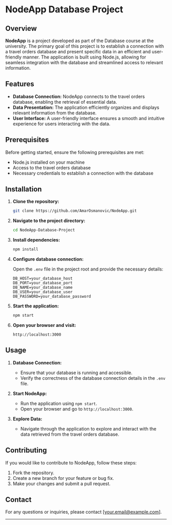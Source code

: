 # NodeApp Database Project

## Overview

**NodeApp** is a project developed as part of the Database course at the university. The primary goal of this project is to establish a connection with a travel orders database and present specific data in an efficient and user-friendly manner. The application is built using Node.js, allowing for seamless integration with the database and streamlined access to relevant information.

## Features

- **Database Connection:** NodeApp connects to the travel orders database, enabling the retrieval of essential data.
- **Data Presentation:** The application efficiently organizes and displays relevant information from the database.
- **User Interface:** A user-friendly interface ensures a smooth and intuitive experience for users interacting with the data.

## Prerequisites

Before getting started, ensure the following prerequisites are met:

- Node.js installed on your machine
- Access to the travel orders database
- Necessary credentials to establish a connection with the database

## Installation

1. **Clone the repository:**

    ```bash
    git clone https://github.com/AmarOsmanovic/NodeApp.git
    ```

2. **Navigate to the project directory:**

    ```bash
    cd NodeApp-Database-Project
    ```

3. **Install dependencies:**

    ```bash
    npm install
    ```

4. **Configure database connection:**

    Open the `.env` file in the project root and provide the necessary details:

    ```env
    DB_HOST=your_database_host
    DB_PORT=your_database_port
    DB_NAME=your_database_name
    DB_USER=your_database_user
    DB_PASSWORD=your_database_password
    ```

5. **Start the application:**

    ```bash
    npm start
    ```

6. **Open your browser and visit:**

    ```
    http://localhost:3000
    ```

## Usage

1. **Database Connection:**
   - Ensure that your database is running and accessible.
   - Verify the correctness of the database connection details in the `.env` file.

2. **Start NodeApp:**
   - Run the application using `npm start`.
   - Open your browser and go to `http://localhost:3000`.

3. **Explore Data:**
   - Navigate through the application to explore and interact with the data retrieved from the travel orders database.

## Contributing

If you would like to contribute to NodeApp, follow these steps:

1. Fork the repository.
2. Create a new branch for your feature or bug fix.
3. Make your changes and submit a pull request.

## Contact

For any questions or inquiries, please contact [your.email@example.com].

---
